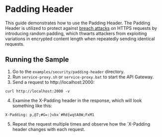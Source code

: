 # Padding Header

This guide demonstrates how to use the Padding Header.
The Padding Header is utilized to protect against [breach attacks](https://nvd.nist.gov/vuln/detail/CVE-2013-3587) on HTTPS requests by introducing random padding, which thwarts attackers from exploiting variations in encrypted content length when repeatedly sending identical requests.
## Running the Sample

1. Go to the `examples/security/padding-header` directory.
2. Run `service-proxy.sh` or `service-proxy.bat` to start the API Gateway.
3. Send a request to http://localhost:2000:
```
curl http://localhost:2000 -v
```
4. Examine the X-Padding header in the response, which will look something like this:

```X-Padding: p,@7;#G=:}vbx`#Rd{wqtA0W;FxM1```

5. Repeat the request multiple times and observe how the `X-Padding header changes with each request. 
